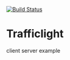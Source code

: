 [![Build Status](https://travis-ci.org/reubinoff/Trafficlight.svg?branch=master)](https://travis-ci.org/reubinoff/Trafficlight)

# Trafficlight
client server example

